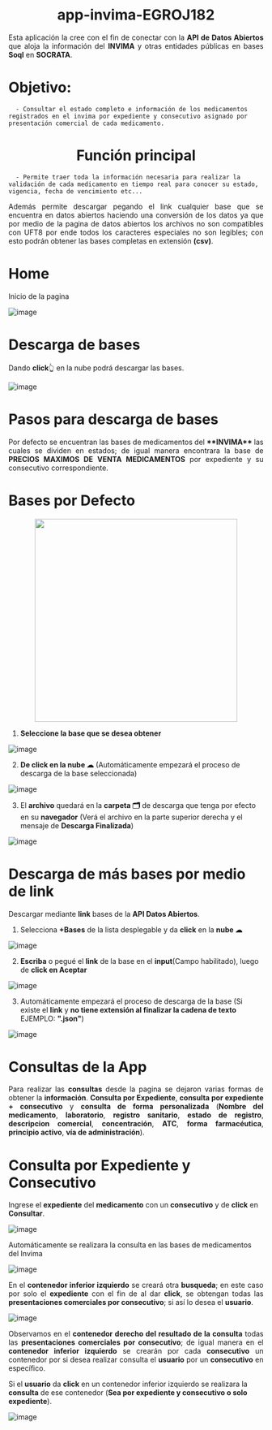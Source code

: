 <h1 align="center">
      app-invima-EGROJ182
</h1>
<div align="justify">
Esta aplicación la cree con el fin de conectar con la <strong>API de Datos Abiertos</strong> que aloja la información del <strong>INVIMA</strong> y otras entidades públicas en bases <strong>Soql</strong> en <strong>SOCRATA</strong>.
</div>

# Objetivo:


      - Consultar el estado completo e información de los medicamentos registrados en el invima por expediente y consecutivo asignado por presentación comercial de cada medicamento.


<h1 align="center">
Función principal
</h1>

      - Permite traer toda la información necesaria para realizar la validación de cada medicamento en tiempo real para conocer su estado, vigencia, fecha de vencimiento etc...


<div align="justify">
Además permite descargar pegando el link cualquier base que se encuentra en datos abiertos haciendo una conversión de los datos ya que por medio de la pagina de datos abiertos los archivos no son compatibles con UFT8 por ende todos los caracteres especiales no son legibles; con esto podrán obtener las bases completas en extensión <strong>(csv)</strong>.
</div>

# Home
Inicio de la pagina

![image](https://github.com/EGROJ182/app-invima-EGROJ182/assets/109677233/eeaea35b-b40f-469b-81ba-bb18176f83da)

# Descarga de bases
Dando **click**👆 en la nube podrá descargar las bases.

![image](https://github.com/EGROJ182/app-invima-EGROJ182/assets/109677233/7fae180d-6057-4d28-8d39-b12481a884e1)

# Pasos para descarga de bases

<div align="justify">
Por defecto se encuentran las bases de medicamentos del <strong>**INVIMA**</strong> las cuales se dividen en estados; de igual manera encontrara la base de <strong>PRECIOS MAXIMOS DE VENTA MEDICAMENTOS</strong> por expediente y su consecutivo correspondiente.
</div>

# **Bases por Defecto**

<div align="center">
<img align='center' src="https://lh3.googleusercontent.com/pw/ABLVV85MwmccWRIACPhRGIMYhkTtKvAunJGzvG7Hy3cps4KydngiHNXynzl3gjXFgTCKniu-7zjwFMAKg-GF2zMqUoPJJLAyPUgEO7K8AlC0qC28Ryr48dwNSCgGEhmEnE5PNN9gKiTvaUvKHn9UGV98HNmhMA=w412-h232-s-no-gm?authuser=1" width="400">
</div>

1. **Seleccione la base que se desea obtener**

![image](https://github.com/EGROJ182/app-invima-EGROJ182/assets/109677233/779f0442-1ccc-47e7-93dd-a4efdb6195cf)

2. **De click en la nube ☁** (Automáticamente empezará el proceso de descarga de la base seleccionada)

![image](https://github.com/EGROJ182/app-invima-EGROJ182/assets/109677233/4e32378f-7a5b-4bfc-be9e-1b82ada768c6)

3. El **archivo** quedará en la **carpeta 🗂** de descarga que tenga por efecto en su **navegador** (Verá el archivo en la parte superior derecha y el mensaje de **Descarga Finalizada**)

![image](https://github.com/EGROJ182/app-invima-EGROJ182/assets/109677233/7fb95ab7-2191-444b-a214-874c22ea3560)

# Descarga de más bases por medio de link
Descargar mediante **link** bases de la **API Datos Abiertos**.

1. Selecciona **+Bases** de la lista desplegable y da **click** en la **nube ☁**

![image](https://github.com/EGROJ182/app-invima-EGROJ182/assets/109677233/12a027f7-d1cb-428f-95ec-b7ca05485bab)

2. **Escriba** o pegué el **link** de la base en el **input**(Campo habilitado), luego de **click en Aceptar**

![image](https://github.com/EGROJ182/app-invima-EGROJ182/assets/109677233/54f766b6-de3d-4d60-a569-765c27744204)

3. Automáticamente empezará el proceso de descarga de la base (Si existe el **link** y **no tiene extensión al finalizar la cadena de texto** EJEMPLO: **".json"**)

![image](https://github.com/EGROJ182/app-invima-EGROJ182/assets/109677233/4e2393ed-e0b5-4bd0-b424-877959ff3adb)

# Consultas de la App

<div align="justify">
Para realizar las <b>consultas</b> desde la pagina se dejaron varias formas de obtener la <b>información</b>. <b>Consulta por Expediente</b>, <b>consulta por expediente + consecutivo</b> y <b>consulta de forma personalizada</b> (<b>Nombre del medicamento</b>, <b>laboratorio</b>, <b>registro sanitario</b>, <b>estado de registro</b>, <b>descripcion comercial</b>, <b>concentración</b>, <b>ATC</b>, <b>forma farmacéutica</b>, <b>principio activo</b>, <b>vía de administración</b>).
</div>

# Consulta por Expediente y Consecutivo
Ingrese el **expediente** del **medicamento** con un **consecutivo** y de **click** en **Consultar**.

![image](https://github.com/EGROJ182/app-invima-EGROJ182/assets/109677233/b79e5113-d87f-44a1-a2de-08e5447854da)

Automáticamente se realizara la consulta en las bases de medicamentos del Invima

![image](https://github.com/EGROJ182/app-invima-EGROJ182/assets/109677233/f86e0f5f-fe99-4489-949e-2e53dadac175)

<div align="justify">
En el <b>contenedor inferior izquierdo</b> se creará otra <b>busqueda</b>; en este caso por solo el <b>expediente</b> con el fin de al dar <b>click</b>, se obtengan todas las <b>presentaciones comerciales por consecutivo</b>; si así lo desea el <b>usuario</b>.
</div>

![image](https://github.com/EGROJ182/app-invima-EGROJ182/assets/109677233/81fe88f3-4093-4c7c-934e-912e597e3cf0)

<div align="justify">
Observamos en el <b>contenedor derecho del resultado de la consulta</b> todas las <b>presentaciones comerciales por consecutivo</b>; de igual manera en el <b>contenedor inferior izquierdo</b> se crearán por cada <b>consecutivo</b> un contenedor por si desea realizar consulta el <b>usuario</b> por un <b>consecutivo</b> en específico.
</div>

Si el **usuario** da **click** en un contenedor inferior izquierdo se realizara la **consulta** de ese contenedor (**Sea por expediente y consecutivo o solo expediente**).

![image](https://github.com/EGROJ182/app-invima-EGROJ182/assets/109677233/9735e191-b793-4b9f-9e3c-092ea2895858)
